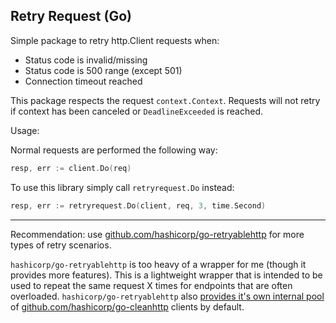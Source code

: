 ## Retry Request (Go)

Simple package to retry http.Client requests when:

- Status code is invalid/missing
- Status code is 500 range (except 501)
- Connection timeout reached

This package respects the request `context.Context`. Requests will not retry if context has been canceled or `DeadlineExceeded` is reached.

Usage:

Normal requests are performed the following way:

```go
resp, err := client.Do(req)
```

To use this library simply call `retryrequest.Do` instead:

```go
resp, err := retryrequest.Do(client, req, 3, time.Second)
```


---

Recommendation: use [github.com/hashicorp/go-retryablehttp](https://github.com/hashicorp/go-retryablehttp) for more types of retry scenarios.

`hashicorp/go-retryablehttp` is too heavy of a wrapper for me (though it provides more features). This is a lightweight wrapper that is intended to be used to repeat the same request X times for endpoints that are often overloaded. `hashicorp/go-retryablehttp` also [provides it's own internal pool](https://github.com/hashicorp/go-retryablehttp/blob/master/client.go#L326) of [github.com/hashicorp/go-cleanhttp](https://github.com/hashicorp/go-cleanhttp) clients by default.

